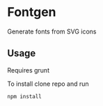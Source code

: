 # Fontgen
Generate fonts from SVG icons

## Usage
Requires grunt

To install clone repo and run
```
npm install
```